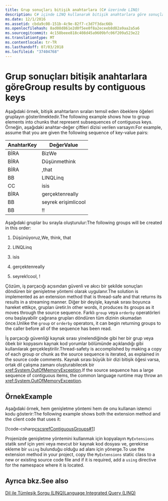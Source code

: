 ```yaml
---
title: Grup sonuçları bitişik anahtarlara (C# üzerinde LINQ)
description: C# içinde LINQ kullanarak bitişik anahtarlara göre sonuçları gruplandırmak nasıl.
ms.date: 12/1/2016
ms.assetid: cbda9c08-151b-4c9e-82f7-c3d7f3dac66b
ms.openlocfilehash: 8ad08d861e2d0f5ee0f8a2eceeb8d82a9aa2a5a6
ms.sourcegitcommit: 4c158beee818c408d45a9609bfc06f209a523e22
ms.translationtype: MT
ms.contentlocale: tr-TR
ms.lasthandoff: 07/03/2018
ms.locfileid: "37404768"
---
```

# <a name="group-results-by-contiguous-keys"></a><span data-ttu-id="99539-103">Grup sonuçları bitişik anahtarlara göre</span><span class="sxs-lookup"><span data-stu-id="99539-103">Group results by contiguous keys</span></span>

<span data-ttu-id="99539-104">Aşağıdaki örnek, bitişik anahtarların sıraları temsil eden öbeklere öğeleri gruplayın gösterilmektedir.</span><span class="sxs-lookup"><span data-stu-id="99539-104">The following example shows how to group elements into chunks that represent subsequences of contiguous keys.</span></span> <span data-ttu-id="99539-105">Örneğin, aşağıdaki anahtar-değer çiftleri dizisi verilen varsayın:</span><span class="sxs-lookup"><span data-stu-id="99539-105">For example, assume that you are given the following sequence of key-value pairs:</span></span>

|<span data-ttu-id="99539-106">Anahtar</span><span class="sxs-lookup"><span data-stu-id="99539-106">Key</span></span>|<span data-ttu-id="99539-107">Değer</span><span class="sxs-lookup"><span data-stu-id="99539-107">Value</span></span>|
|---------|-----------|
|<span data-ttu-id="99539-108">BİR</span><span class="sxs-lookup"><span data-stu-id="99539-108">A</span></span>|<span data-ttu-id="99539-109">Biz</span><span class="sxs-lookup"><span data-stu-id="99539-109">We</span></span>|
|<span data-ttu-id="99539-110">BİR</span><span class="sxs-lookup"><span data-stu-id="99539-110">A</span></span>|<span data-ttu-id="99539-111">Düşünme</span><span class="sxs-lookup"><span data-stu-id="99539-111">think</span></span>|
|<span data-ttu-id="99539-112">BİR</span><span class="sxs-lookup"><span data-stu-id="99539-112">A</span></span>|<span data-ttu-id="99539-113">,</span><span class="sxs-lookup"><span data-stu-id="99539-113">that</span></span>|
|<span data-ttu-id="99539-114">B</span><span class="sxs-lookup"><span data-stu-id="99539-114">B</span></span>|<span data-ttu-id="99539-115">LINQ</span><span class="sxs-lookup"><span data-stu-id="99539-115">Linq</span></span>|
|<span data-ttu-id="99539-116">C</span><span class="sxs-lookup"><span data-stu-id="99539-116">C</span></span>|<span data-ttu-id="99539-117">is</span><span class="sxs-lookup"><span data-stu-id="99539-117">is</span></span>|
|<span data-ttu-id="99539-118">BİR</span><span class="sxs-lookup"><span data-stu-id="99539-118">A</span></span>|<span data-ttu-id="99539-119">gerçekten</span><span class="sxs-lookup"><span data-stu-id="99539-119">really</span></span>|
|<span data-ttu-id="99539-120">B</span><span class="sxs-lookup"><span data-stu-id="99539-120">B</span></span>|<span data-ttu-id="99539-121">seyrek erişimli</span><span class="sxs-lookup"><span data-stu-id="99539-121">cool</span></span>|
|<span data-ttu-id="99539-122">B</span><span class="sxs-lookup"><span data-stu-id="99539-122">B</span></span>|<span data-ttu-id="99539-123">!</span><span class="sxs-lookup"><span data-stu-id="99539-123">!</span></span>|

<span data-ttu-id="99539-124">Aşağıdaki gruplar bu sırayla oluşturulur:</span><span class="sxs-lookup"><span data-stu-id="99539-124">The following groups will be created in this order:</span></span>

1. <span data-ttu-id="99539-125">Düşünüyoruz,</span><span class="sxs-lookup"><span data-stu-id="99539-125">We, think, that</span></span>

2. <span data-ttu-id="99539-126">LINQ</span><span class="sxs-lookup"><span data-stu-id="99539-126">Linq</span></span>

3. <span data-ttu-id="99539-127">is</span><span class="sxs-lookup"><span data-stu-id="99539-127">is</span></span>

4. <span data-ttu-id="99539-128">gerçekten</span><span class="sxs-lookup"><span data-stu-id="99539-128">really</span></span>

5. <span data-ttu-id="99539-129">seyrek!</span><span class="sxs-lookup"><span data-stu-id="99539-129">cool, !</span></span>

<span data-ttu-id="99539-130">Çözüm, iş parçacığı açısından güvenli ve akıcı bir şekilde sonuçları döndüren bir genişletme yöntemi olarak uygulanır.</span><span class="sxs-lookup"><span data-stu-id="99539-130">The solution is implemented as an extension method that is thread-safe and that returns its results in a streaming manner.</span></span> <span data-ttu-id="99539-131">Diğer bir deyişle, kaynak sırası boyunca hareket ettikçe, grupları üretir.</span><span class="sxs-lookup"><span data-stu-id="99539-131">In other words, it produces its groups as it moves through the source sequence.</span></span> <span data-ttu-id="99539-132">Farklı `group` veya `orderby` operatörleri onu başlayabilir çağırana grupları döndüren tüm dizinin okumadan önce.</span><span class="sxs-lookup"><span data-stu-id="99539-132">Unlike the `group` or `orderby` operators, it can begin returning groups to the caller before all of the sequence has been read.</span></span>

<span data-ttu-id="99539-133">İş parçacığı güvenliği kaynak sırası yinelendiğinde gibi her bir grup veya öbek bir kopyasını kaynak kod yorumlar bölümünde açıklandığı gibi kullanılarak gerçekleştirilir.</span><span class="sxs-lookup"><span data-stu-id="99539-133">Thread-safety is accomplished by making a copy of each group or chunk as the source sequence is iterated, as explained in the source code comments.</span></span> <span data-ttu-id="99539-134">Kaynak sırası büyük bir dizi bitişik öğesi varsa, ortak dil çalışma zamanı oluşturabilecek bir <xref:System.OutOfMemoryException>.</span><span class="sxs-lookup"><span data-stu-id="99539-134">If the source sequence has a large sequence of contiguous items, the common language runtime may throw an <xref:System.OutOfMemoryException>.</span></span>

## <a name="example"></a><span data-ttu-id="99539-135">Örnek</span><span class="sxs-lookup"><span data-stu-id="99539-135">Example</span></span>

<span data-ttu-id="99539-136">Aşağıdaki örnek, hem genişletme yöntemi hem de onu kullanan istemci kodu gösterir:</span><span class="sxs-lookup"><span data-stu-id="99539-136">The following example shows both the extension method and the client code that uses it:</span></span>

[!code-csharp[cscsrefContiguousGroups#1](~/samples/snippets/csharp/concepts/linq/how-to-group-results-by-contiguous-keys_1.cs)]

<span data-ttu-id="99539-137">Projenizde genişletme yöntemini kullanmak için kopyalayın `MyExtensions` statik sınıf için yeni veya mevcut bir kaynak kod dosyası ve, gerekirse ekleme bir `using` bulunduğu olduğu ad alanı için yönerge.</span><span class="sxs-lookup"><span data-stu-id="99539-137">To use the extension method in your project, copy the `MyExtensions` static class to a new or existing source code file and if it is required, add a `using` directive for the namespace where it is located.</span></span>

## <a name="see-also"></a><span data-ttu-id="99539-138">Ayrıca bkz.</span><span class="sxs-lookup"><span data-stu-id="99539-138">See also</span></span>

[<span data-ttu-id="99539-139">Dil ile Tümleşik Sorgu (LINQ)</span><span class="sxs-lookup"><span data-stu-id="99539-139">Language Integrated Query (LINQ)</span></span>](index.md)